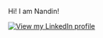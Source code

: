 Hi! I am Nandin!


<a href="https://www.linkedin.com/in/nandin-erdene-ganbat-627848200/" target="_blank"><img src="https://static.licdn.com/scds/common/u/img/webpromo/btn_viewmy_160x33.png" alt="View my LinkedIn profile"></a>

